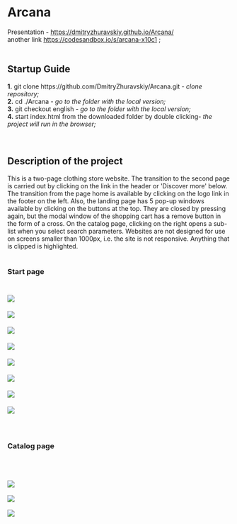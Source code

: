 <h1><b>Arcana</b></h1>

Presentation - https://dmitryzhuravskiy.github.io/Arcana/ <br />
another link https://codesandbox.io/s/arcana-x10c1 ;
<br /><br />

<h2><b>Startup Guide</b></h2>
<b>1.</b> git clone https://github.com/DmitryZhuravskiy/Arcana.git<i> - clone repository;</i><br />
<b>2.</b> cd ./Arcana <i>- go to the folder with the local version;</i><br />
<b>3.</b> git checkout english <i>- go to the folder with the local version;</i><br />
<b>4.</b> start index.html from the downloaded folder by double clicking<i>- the project will run in the browser;</i><br />
<br /><br />
<h2><b>Description of the project</b></h2>

This is a two-page clothing store website. The transition to the second page is carried out by clicking on the link <dress> in the header or 'Discover more' below. The transition from the page <catalog> home is available by clicking on the logo link in the footer on the left. Also, the landing page has 5 pop-up windows available by clicking on the buttons at the top. They are closed by pressing again, but the modal window of the shopping cart has a remove button in the form of a cross. On the catalog page, clicking on the right opens a sub-list when you select search parameters. Websites are not designed for use on screens smaller than 1000px, i.e. the site is not responsive. Anything that is clipped is highlighted.
<br /><br />

<h3><b>Start page</b><h3>
<br />
<img src="https://github.com/DmitryZhuravskiy/Arcana/raw/2018-version/image/arkana--1.jpg "/>
<br /><br />
<img src="https://github.com/DmitryZhuravskiy/Arcana/raw/2018-version/image/arkana--2.jpg "/>
<br /><br />
<img src="https://github.com/DmitryZhuravskiy/Arcana/raw/2018-version/image/arkana--3.jpg "/>
<br /><br />
<img src="https://github.com/DmitryZhuravskiy/Arcana/raw/2018-version/image/arkana--4.jpg "/>
<br /><br />
<img src="https://github.com/DmitryZhuravskiy/Arcana/raw/2018-version/image/arkana--5.jpg "/>
<br /><br />
<img src="https://github.com/DmitryZhuravskiy/Arcana/raw/2018-version/image/arkana--6.jpg "/>
<br /><br />
<img src="https://github.com/DmitryZhuravskiy/Arcana/raw/2018-version/image/arkana--7.jpg "/>
<br /><br />
<img src="https://github.com/DmitryZhuravskiy/Arcana/raw/2018-version/image/arkana--8.jpg "/>
<br /><br /><br />
<h3><b>Catalog page</b></h3>
<br /><br /><br />
<img src="https://github.com/DmitryZhuravskiy/Arcana/raw/2018-version/image/arkana--9.jpg "/>
<br /><br />
<img src="https://github.com/DmitryZhuravskiy/Arcana/raw/2018-version/image/arkana--10.jpg "/>
<br /><br />
<img src="https://github.com/DmitryZhuravskiy/Arcana/raw/2018-version/image/arkana--11.jpg "/>
<br /><br />
